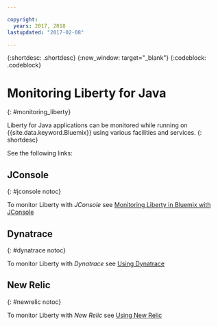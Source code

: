 ```yaml
---

copyright:
  years: 2017, 2018
lastupdated: "2017-02-08"

---
```


{:shortdesc: .shortdesc}
{:new_window: target="_blank"}
{:codeblock: .codeblock}

# Monitoring Liberty for Java
{: #monitoring_liberty}

Liberty for Java applications can be monitored while running on {{site.data.keyword.Bluemix}} using various facilities and services.
{: shortdesc}

See the following links:

## JConsole
{: #jconsole notoc}

To monitor Liberty with *JConsole* see [Monitoring Liberty in Bluemix with JConsole](jconsole.html)

## Dynatrace
{: #dynatrace notoc}

To monitor Liberty with *Dynatrace* see [Using Dynatrace](dynatrace.html)

## New Relic
{: #newrelic notoc}

To monitor Liberty with *New Relic* see [Using New Relic](newRelic.html)
